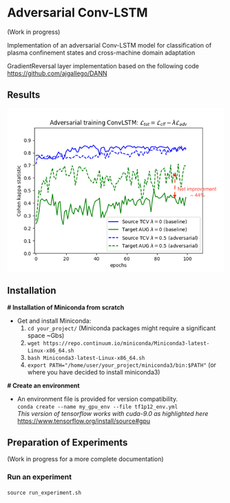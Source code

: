 # Adversarial Conv-LSTM

(Work in progress)

Implementation of an adversarial Conv-LSTM model for classification of plasma confinement states 
and cross-machine domain adaptation

GradientReversal layer implementation based on the following code
https://github.com/ajgallego/DANN

## Results

<img src="https://github.com/gmarceca/Adversarial-Conv-LSTM/blob/main/DANN_model_kappa_vs_epochs_TCV2AUG_adv.png"/>

## Installation

<b># Installation of Miniconda from scratch</b>
- Get and install Miniconda:
    1. `cd your_project/` (Miniconda packages might require a significant space ~Gbs)
    1. `wget https://repo.continuum.io/miniconda/Miniconda3-latest-Linux-x86_64.sh`
    2. `bash Miniconda3-latest-Linux-x86_64.sh`
    3. `export PATH="/home/user/your_project/miniconda3/bin:$PATH"` (or where you have decided to install miniconda3)

<b># Create an environment</b>
- An environment file is provided for version compatibility.\
`conda create --name my_gpu_env --file tf1p12_env.yml`\
*This version of tensorflow works with cuda-9.0 as highlighted here*
https://www.tensorflow.org/install/source#gpu

## Preparation of Experiments
(Work in progress for a more complete documentation)
### Run an experiment
`source run_experiment.sh`

